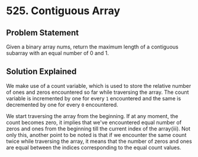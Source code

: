 # 525. Contiguous Array

## Problem Statement

Given a binary array nums, return the maximum length of a contiguous subarray with an equal number of 0 and 1.

## Solution Explained

We make use of a count variable, which is used to store the relative number of ones and zeros encountered so far while traversing the array. The count variable is incremented by one for every `1` encountered and the same is decremented by one for every `0` encountered.

We start traversing the array from the beginning. If at any moment, the count becomes zero, it implies that we've encountered equal number of zeros and ones from the beginning till the current index of the array(iii). Not only this, another point to be noted is that if we encounter the same count twice while traversing the array, it means that the number of zeros and ones are equal between the indices corresponding to the equal count values.
